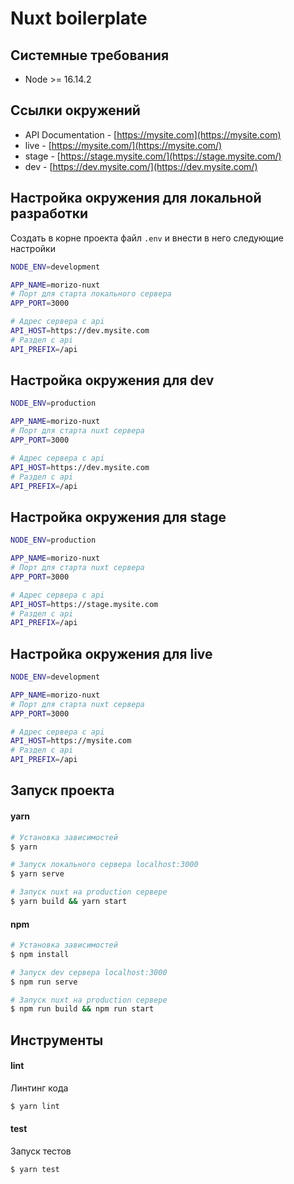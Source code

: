 # Nuxt boilerplate

## Системные требования
* Node >= 16.14.2

## Ссылки окружений
* API Documentation - [https://mysite.com](https://mysite.com)
* live - [https://mysite.com/](https://mysite.com/)
* stage - [https://stage.mysite.com/](https://stage.mysite.com/)
* dev - [https://dev.mysite.com/](https://dev.mysite.com/)

## Настройка окружения для локальной разработки
Создать в корне проекта файл `.env` и внести в него следующие настройки
``` bash
NODE_ENV=development

APP_NAME=morizo-nuxt
# Порт для старта локального сервера
APP_PORT=3000

# Адрес сервера с api
API_HOST=https://dev.mysite.com
# Раздел с api
API_PREFIX=/api
```

## Настройка окружения для dev
``` bash
NODE_ENV=production

APP_NAME=morizo-nuxt
# Порт для старта nuxt сервера
APP_PORT=3000

# Адрес сервера с api
API_HOST=https://dev.mysite.com
# Раздел с api
API_PREFIX=/api
```

## Настройка окружения для stage
``` bash
NODE_ENV=production

APP_NAME=morizo-nuxt
# Порт для старта nuxt сервера
APP_PORT=3000

# Адрес сервера с api
API_HOST=https://stage.mysite.com
# Раздел с api
API_PREFIX=/api
```

## Настройка окружения для live
``` bash
NODE_ENV=development

APP_NAME=morizo-nuxt
# Порт для старта nuxt сервера
APP_PORT=3000

# Адрес сервера с api
API_HOST=https://mysite.com
# Раздел с api
API_PREFIX=/api
```

## Запуск проекта
#### yarn
``` bash
# Установка зависимостей
$ yarn

# Запуск локального сервера localhost:3000
$ yarn serve

# Запуск nuxt на production сервере
$ yarn build && yarn start
```

#### npm
``` bash
# Установка зависимостей
$ npm install

# Запуск dev сервера localhost:3000
$ npm run serve

# Запуск nuxt на production сервере
$ npm run build && npm run start
```

## Инструменты
#### lint
Линтинг кода
``` bash
$ yarn lint
```

#### test
Запуск тестов
``` bash
$ yarn test
```
